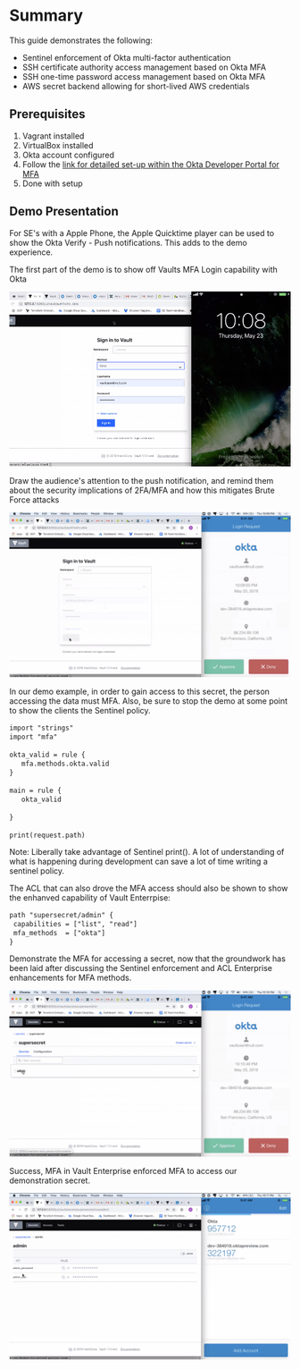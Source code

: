 # Summary
This guide demonstrates the following:
- Sentinel enforcement of Okta multi-factor authentication
- SSH certificate authority access management based on Okta MFA
- SSH one-time password access management based on Okta MFA
- AWS secret backend allowing for short-lived AWS credentials

## Prerequisites
1. Vagrant installed
2. VirtualBox installed
3. Okta account configured  
3. Follow the [link for detailed set-up within the Okta Developer Portal for MFA](./OKTA.md)
4. Done with setup

## Demo Presentation

For SE's with a Apple Phone, the Apple Quicktime player can be used to show the Okta Verify - Push notifications.  This adds to the demo experience.

The first part of the demo is to show off Vaults MFA Login capability with Okta

![](media/demo1.png)

Draw the audience's attention to the push notification, and remind them about the security implications of 2FA/MFA and how this mitigates Brute Force attacks

![](media/demo2.png)

In our demo example, in order to gain access to this secret, the person accessing the data must MFA.  Also, be sure to stop the demo at some point to show the clients the Sentinel policy. 

```
import "strings"
import "mfa"

okta_valid = rule {
   mfa.methods.okta.valid
}

main = rule {
   okta_valid

}

print(request.path)
```

Note: Liberally take advantage of Sentinel print().  A lot of understanding of what is happening during development can save a lot of time writing a sentinel policy.

The ACL that can also drove the MFA access should also be shown to show the enhanved capability of Vault Enterrpise:

```
path "supersecret/admin" {
 capabilities = ["list", "read"]
 mfa_methods  = ["okta"]
}
```

Demonstrate the MFA for accessing a secret, now that the groundwork has been laid after discussing the Sentinel enforcement and ACL Enterprise enhancements for MFA methods.

![](media/demo3.png)

Success, MFA in Vault Enterprise enforced MFA to access our demonstration secret.

![](media/demo4.png)



